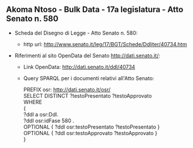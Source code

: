 ## Akoma Ntoso - Bulk Data - 17a legislatura - Atto Senato n. 580 ##

* Scheda del Disegno di Legge - Atto Senato n. 580:
	* http url: http://www.senato.it/leg/17/BGT/Schede/Ddliter/40734.htm

* Riferimenti al sito OpenData del Senato http://dati.senato.it/:
	* Link OpenData: http://dati.senato.it/ddl/40734
	* Query SPARQL per i documenti relativi all'Atto Senato:

        PREFIX osr: <http://dati.senato.it/osr/>  
		SELECT DISTINCT ?testoPresentato ?testoApprovato  
		WHERE  
		{  
		    ?ddl a osr:Ddl.  
		    ?ddl osr:idFase 580 .  
		    OPTIONAL { ?ddl osr:testoPresentato ?testoPresentato }  
		    OPTIONAL { ?ddl osr:testoApprovato ?testoApprovato }  
		}
		